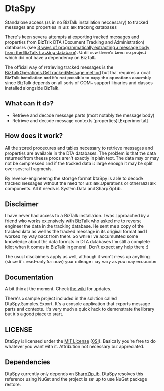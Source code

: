 # DtaSpy
Standalone access (as in no BizTalk installation neccessary) to tracked messages and properties in BizTalk tracking databases.

There's been several attempts at exporting tracked messages and properties from BizTalk DTA (Document Tracking and Administration) databases (see [3 ways of programmatically extracting a message body from the BizTalk tracking database](http://connectedthoughts.wordpress.com/2008/04/02/3-ways-of-programatically-extracting-a-message-body-from-the-biztalk-tracking-database/)). Until now there's been no project which did not have a dependency on BizTalk.

The official way of retrieving tracked messages is the [BizTalkOperations.GetTrackedMessage method](http://technet.microsoft.com/en-us/library/aa957609.aspx) but that requires a local BizTalk installation and it's not possible to copy the operations assembly since BizTalk depends on all sorts of COM+ support libraries and classes installed alongside BizTalk.

## What can it do?

 * Retrieve and decode message parts (most notably the message body)
 * Retrieve and decode message contexts (properties) [Experimental]

## How does it work?
All the stored procedures and tables necessary to retrieve messages and properties are available in the DTA databases. The problem is that the data returned from theese procs aren't exactly in plain text. The data may or may not be compressed and if the tracked data is large enough it may be split over several fragments.

By reverse-engineering the storage format DtaSpy is able to decode tracked messages without the need for BizTalk.Operations or other BizTalk components. All it needs is System.Data and SharpZipLib.

## Disclaimer
I have never had access to a BizTalk installation. I was approached by a friend who works extensively with BizTalk who asked me to reverse engineer the data in the tracking database. 
He sent me a copy of the tracked data as well as the tracked message in its original format and I worked my way back from there. So while I've accumulated some knowledge about the data formats in DTA databases I'm still a complete idiot when it comes to BizTalk in general. Don't expect any help there :)

The usual disclaimers apply as well, although it won't mess up anything (since it's read-only for now) your mileage may vary as you may encounter

## Documentation
A bit thin at the moment. Check [the wiki](https://github.com/markus-olsson/DtaSpy/wiki) for updates.

There's a sample project included in the solution called DtaSpy.Samples.Export. It's a console application that exports message parts and contexts. It's very much a quick hack to demonstrate the library but it's a good place to start.

## LICENSE
DtaSpy is licensed under the [MIT License](https://github.com/markus-olsson/DtaSpy/blob/master/LICENSE.txt) ([OSI](http://www.opensource.org/licenses/mit-license.php)). Basically you're free to do whatever you want with it. Attribution not necessary but appreciated.

## Dependencies
DtaSpy currently only depends on [SharpZipLib](http://www.icsharpcode.net/opensource/sharpziplib/). DtaSpy resolves this reference using NuGet and the project is set up to use NuGet package restore.
